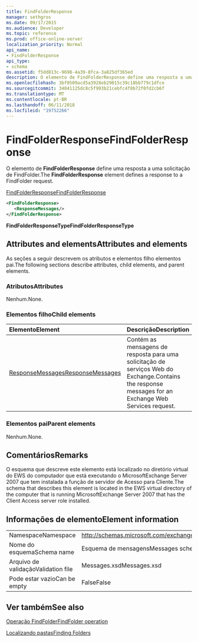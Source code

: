 ```yaml
---
title: FindFolderResponse
manager: sethgros
ms.date: 09/17/2015
ms.audience: Developer
ms.topic: reference
ms.prod: office-online-server
localization_priority: Normal
api_name:
- FindFolderResponse
api_type:
- schema
ms.assetid: f5dd813c-9698-4a39-8fca-3a825df365ed
description: O elemento de FindFolderResponse define uma resposta a uma solicitação de FindFolder.
ms.openlocfilehash: 3bf0509acd5a3928eb29015c39c18bb779c1dfce
ms.sourcegitcommit: 34041125dc8c5f993b21cebfc4f8b72f0fd2cb6f
ms.translationtype: MT
ms.contentlocale: pt-BR
ms.lasthandoff: 06/11/2018
ms.locfileid: "19752266"
---
```

# <a name="findfolderresponse"></a><span data-ttu-id="f9405-103">FindFolderResponse</span><span class="sxs-lookup"><span data-stu-id="f9405-103">FindFolderResponse</span></span>

<span data-ttu-id="f9405-104">O elemento de **FindFolderResponse** define uma resposta a uma solicitação de FindFolder.</span><span class="sxs-lookup"><span data-stu-id="f9405-104">The **FindFolderResponse** element defines a response to a FindFolder request.</span></span> 
  
[<span data-ttu-id="f9405-105">FindFolderResponse</span><span class="sxs-lookup"><span data-stu-id="f9405-105">FindFolderResponse</span></span>](findfolderresponse.md)
  
```xml
<FindFolderResponse>
   <ResponseMessages/>
</FindFolderResponse>
```

 <span data-ttu-id="f9405-106">**FindFolderResponseType**</span><span class="sxs-lookup"><span data-stu-id="f9405-106">**FindFolderResponseType**</span></span>
## <a name="attributes-and-elements"></a><span data-ttu-id="f9405-107">Attributes and elements</span><span class="sxs-lookup"><span data-stu-id="f9405-107">Attributes and elements</span></span>

<span data-ttu-id="f9405-108">As seções a seguir descrevem os atributos e elementos filho elementos pai.</span><span class="sxs-lookup"><span data-stu-id="f9405-108">The following sections describe attributes, child elements, and parent elements.</span></span>
  
### <a name="attributes"></a><span data-ttu-id="f9405-109">Atributos</span><span class="sxs-lookup"><span data-stu-id="f9405-109">Attributes</span></span>

<span data-ttu-id="f9405-110">Nenhum.</span><span class="sxs-lookup"><span data-stu-id="f9405-110">None.</span></span>
  
### <a name="child-elements"></a><span data-ttu-id="f9405-111">Elementos filho</span><span class="sxs-lookup"><span data-stu-id="f9405-111">Child elements</span></span>

|<span data-ttu-id="f9405-112">**Elemento**</span><span class="sxs-lookup"><span data-stu-id="f9405-112">**Element**</span></span>|<span data-ttu-id="f9405-113">**Descrição**</span><span class="sxs-lookup"><span data-stu-id="f9405-113">**Description**</span></span>|
|:-----|:-----|
|[<span data-ttu-id="f9405-114">ResponseMessages</span><span class="sxs-lookup"><span data-stu-id="f9405-114">ResponseMessages</span></span>](responsemessages.md) <br/> |<span data-ttu-id="f9405-115">Contém as mensagens de resposta para uma solicitação de serviços Web do Exchange.</span><span class="sxs-lookup"><span data-stu-id="f9405-115">Contains the response messages for an Exchange Web Services request.</span></span>  <br/> |
   
### <a name="parent-elements"></a><span data-ttu-id="f9405-116">Elementos pai</span><span class="sxs-lookup"><span data-stu-id="f9405-116">Parent elements</span></span>

<span data-ttu-id="f9405-117">Nenhum.</span><span class="sxs-lookup"><span data-stu-id="f9405-117">None.</span></span>
  
## <a name="remarks"></a><span data-ttu-id="f9405-118">Comentários</span><span class="sxs-lookup"><span data-stu-id="f9405-118">Remarks</span></span>

<span data-ttu-id="f9405-119">O esquema que descreve este elemento está localizado no diretório virtual do EWS do computador que está executando o MicrosoftExchange Server 2007 que tem instalada a função de servidor de Acesso para Cliente.</span><span class="sxs-lookup"><span data-stu-id="f9405-119">The schema that describes this element is located in the EWS virtual directory of the computer that is running MicrosoftExchange Server 2007 that has the Client Access server role installed.</span></span>
  
## <a name="element-information"></a><span data-ttu-id="f9405-120">Informações de elemento</span><span class="sxs-lookup"><span data-stu-id="f9405-120">Element information</span></span>

|||
|:-----|:-----|
|<span data-ttu-id="f9405-121">Namespace</span><span class="sxs-lookup"><span data-stu-id="f9405-121">Namespace</span></span>  <br/> |http://schemas.microsoft.com/exchange/services/2006/messages  <br/> |
|<span data-ttu-id="f9405-122">Nome do esquema</span><span class="sxs-lookup"><span data-stu-id="f9405-122">Schema name</span></span>  <br/> |<span data-ttu-id="f9405-123">Esquema de mensagens</span><span class="sxs-lookup"><span data-stu-id="f9405-123">Messages schema</span></span>  <br/> |
|<span data-ttu-id="f9405-124">Arquivo de validação</span><span class="sxs-lookup"><span data-stu-id="f9405-124">Validation file</span></span>  <br/> |<span data-ttu-id="f9405-125">Messages.xsd</span><span class="sxs-lookup"><span data-stu-id="f9405-125">Messages.xsd</span></span>  <br/> |
|<span data-ttu-id="f9405-126">Pode estar vazio</span><span class="sxs-lookup"><span data-stu-id="f9405-126">Can be empty</span></span>  <br/> |<span data-ttu-id="f9405-127">False</span><span class="sxs-lookup"><span data-stu-id="f9405-127">False</span></span>  <br/> |
   
## <a name="see-also"></a><span data-ttu-id="f9405-128">Ver também</span><span class="sxs-lookup"><span data-stu-id="f9405-128">See also</span></span>



[<span data-ttu-id="f9405-129">Operação FindFolder</span><span class="sxs-lookup"><span data-stu-id="f9405-129">FindFolder operation</span></span>](findfolder-operation.md)


[<span data-ttu-id="f9405-130">Localizando pastas</span><span class="sxs-lookup"><span data-stu-id="f9405-130">Finding Folders</span></span>](http://msdn.microsoft.com/library/9124d868-017a-43f0-b915-5c0082cacec9%28Office.15%29.aspx)

